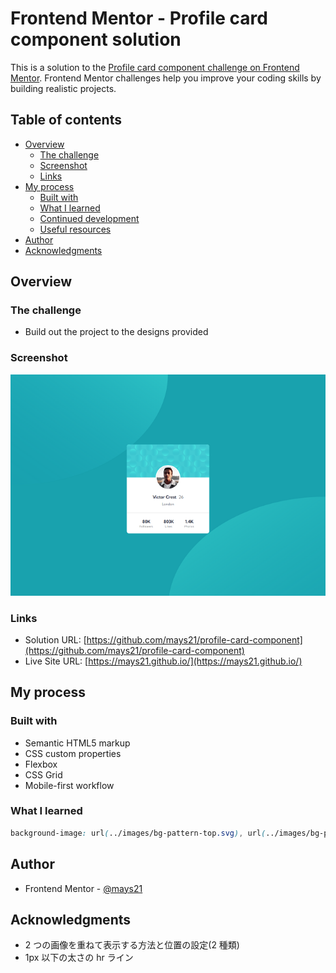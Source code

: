 # Frontend Mentor - Profile card component solution

This is a solution to the [Profile card component challenge on Frontend Mentor](https://www.frontendmentor.io/challenges/profile-card-component-cfArpWshJ). Frontend Mentor challenges help you improve your coding skills by building realistic projects.

## Table of contents

- [Overview](#overview)
  - [The challenge](#the-challenge)
  - [Screenshot](#screenshot)
  - [Links](#links)
- [My process](#my-process)
  - [Built with](#built-with)
  - [What I learned](#what-i-learned)
  - [Continued development](#continued-development)
  - [Useful resources](#useful-resources)
- [Author](#author)
- [Acknowledgments](#acknowledgments)

## Overview

### The challenge

- Build out the project to the designs provided

### Screenshot

![](./screenshot.png)

### Links

- Solution URL: [https://github.com/mays21/profile-card-component](https://github.com/mays21/profile-card-component)
- Live Site URL: [https://mays21.github.io/](https://mays21.github.io/)

## My process

### Built with

- Semantic HTML5 markup
- CSS custom properties
- Flexbox
- CSS Grid
- Mobile-first workflow

### What I learned

```css
background-image: url(../images/bg-pattern-top.svg), url(../images/bg-pattern-bottom.svg);
```

## Author

- Frontend Mentor - [@mays21](https://www.frontendmentor.io/profile/mays21)

## Acknowledgments

- 2 つの画像を重ねて表示する方法と位置の設定(2 種類)
- 1px 以下の太さの hr ライン
